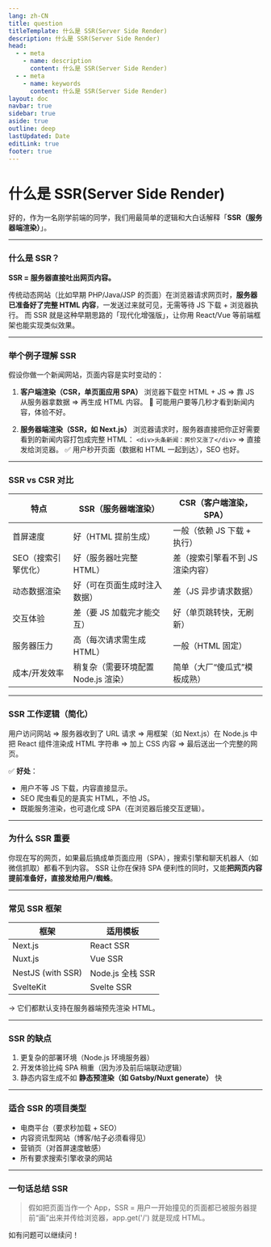 ```yaml
---
lang: zh-CN
title: question
titleTemplate: 什么是 SSR(Server Side Render)
description: 什么是 SSR(Server Side Render)
head:
  - - meta
    - name: description
      content: 什么是 SSR(Server Side Render)
  - - meta
    - name: keywords
      content: 什么是 SSR(Server Side Render)
layout: doc
navbar: true
sidebar: true
aside: true
outline: deep
lastUpdated: Date
editLink: true
footer: true
---
```

# 什么是 SSR(Server Side Render)

好的，作为一名刚学前端的同学，我们用最简单的逻辑和大白话解释「**SSR（服务器端渲染）**」。

---

### **什么是 SSR？**
**SSR = 服务器直接吐出网页内容。**

传统动态网站（比如早期 PHP/Java/JSP 的页面）在浏览器请求网页时，**服务器已准备好了完整 HTML 内容**，一发送过来就可见，无需等待 JS 下载 + 浏览器执行。
而 SSR 就是这种早期思路的「现代化增强版」，让你用 React/Vue 等前端框架也能实现类似效果。

---

### **举个例子理解 SSR**
假设你做一个新闻网站，页面内容是实时变动的：

1. **客户端渲染（CSR，单页面应用 SPA）**
   浏览器下载空 HTML + JS ⇒ 靠 JS 从服务器拿数据 ⇒ 再生成 HTML 内容。
   🚫 可能用户要等几秒才看到新闻内容，体验不好。

2. **服务器端渲染（SSR，如 Next.js）**
   浏览器请求时，服务器直接把你正好需要看到的新闻内容打包成完整 HTML：
   `<div>头条新闻：房价又涨了</div>` ⇒ 直接发给浏览器。
   ✅ 用户秒开页面（数据和 HTML 一起到达），SEO 也好。

---

### **SSR vs CSR 对比**

| **特点**           | **SSR（服务器端渲染）**                     | **CSR（客户端渲染，SPA）**          |
|---------------------|--------------------------------------------|-----------------------------------|
| 首屏速度            | 好（HTML 提前生成）                       | 一般（依赖 JS 下载 + 执行）        |
| SEO（搜索引擎优化） | 好（服务器吐完整 HTML）                   | 差（搜索引擎看不到 JS 渲染内容）   |
| 动态数据渲染        | 好（可在页面生成时注入数据）               | 差（JS 异步请求数据）             |
| 交互体验            | 差（要 JS 加载完才能交互）                 | 好（单页跳转快，无刷新）          |
| 服务器压力          | 高（每次请求需生成 HTML）                  | 一般（HTML 固定）                  |
| 成本/开发效率       | 稍复杂（需要环境配置 Node.js 渲染）        | 简单（大厂“傻瓜式”模板成熟）       |

---

### **SSR 工作逻辑（简化）**

用户访问网站 ⇒ 服务器收到了 URL 请求 ⇒
用框架（如 Next.js）在 Node.js 中把 React 组件渲染成 HTML 字符串 ⇒
加上 CSS 内容 ⇒ 最后送出一个完整的网页。

✅ **好处**：
- 用户不等 JS 下载，内容直接显示。
- SEO 爬虫看见的是真实 HTML，不怕 JS。
- 既能服务渲染，也可退化成 SPA（在浏览器后接交互逻辑）。

---

### **为什么 SSR 重要**
你现在写的网页，如果最后搞成单页面应用（SPA），搜索引擎和聊天机器人（如微信抓取）都看不到内容。
SSR 让你在保持 SPA 便利性的同时，又能**把网页内容提前准备好，直接发给用户/蜘蛛**。

---

### **常见 SSR 框架**
| 框架         | 适用模板        |
|--------------|-----------------|
| Next.js      | React SSR       |
| Nuxt.js      | Vue SSR         |
| NestJS (with SSR) | Node.js 全栈 SSR  |
| SvelteKit    | Svelte SSR      |

→ 它们都默认支持在服务器端预先渲染 HTML。

---

### **SSR 的缺点**
1. 更复杂的部署环境（Node.js 环境服务器）
2. 开发体验比纯 SPA 稍重（因为涉及前后端联动逻辑）
3. 静态内容生成不如 **静态预渲染（如 Gatsby/Nuxt generate）** 快

---

### **适合 SSR 的项目类型**
- 电商平台（要求秒加载 + SEO）
- 内容资讯型网站（博客/帖子必须看得见）
- 营销页（对首屏速度敏感）
- 所有要求搜索引擎收录的网站

---

### **一句话总结 SSR**
> 假如把页面当作一个 App，SSR = 用户一开始撞见的页面都已被服务器提前“画”出来并传给浏览器，app.get('/') 就是现成 HTML。

如有问题可以继续问！